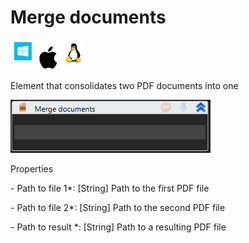 # Merge documents

![](<../../../.gitbook/assets/image (75).png>)

Element that consolidates two PDF documents into one

![](<../../../.gitbook/assets/1 (26).png>)

Properties

&#x20;\- Path to file 1\*: \[String] Path to the first PDF file

&#x20;\- Path to file 2\*: \[String] Path to the second PDF file

&#x20;\- Path to result \*: \[String] Path to a resulting PDF file
